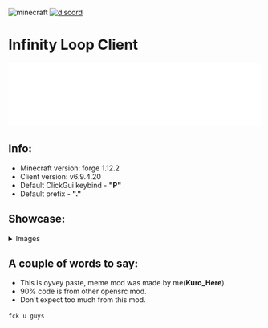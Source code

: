 ![minecraft](https://img.shields.io/badge/Minecraft-1.12.2-blue.svg)
[![discord](https://img.shields.io/badge/Discord-JK2Zz2CDpM-8080c0)](https://discord.gg/AdFEggFXfW)

# Infinity Loop Client

![Logo](https://github.com/KuroHere/InfinityLoop/blob/master/src/main/resources/assets/loop/imgs/logotransparent.png)

## Info:
- Minecraft version: forge 1.12.2
- Client version: v6.9.4.20
- Default ClickGui keybind - **"P"**
- Default prefix  - **"."**

## Showcase:
<details>
 <summary>Images</summary>

 ![](will have soon!)

 ![](will have soon!)

</details>

## A couple of words to say:

- This is oyvey paste, meme mod was made by me(**Kuro_Here**).
- 90% code is from other opensrc mod.
- Don't expect too much from this mod.

`fck u guys`
